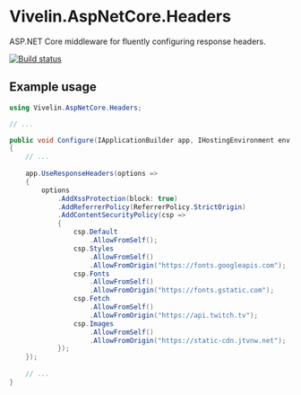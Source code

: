 # Vivelin.AspNetCore.Headers
ASP.NET Core middleware for fluently configuring response headers.

[![Build status](https://ci.appveyor.com/api/projects/status/ivae1lr38p908ntr?svg=true)](https://ci.appveyor.com/project/Vivelin/aspnetcoreheaders)


## Example usage

```csharp
using Vivelin.AspNetCore.Headers;

// ...

public void Configure(IApplicationBuilder app, IHostingEnvironment env, ILoggerFactory loggerFactory)
{
    // ...
    
    app.UseResponseHeaders(options =>
    {
        options
            .AddXssProtection(block: true)
            .AddReferrerPolicy(ReferrerPolicy.StrictOrigin)
            .AddContentSecurityPolicy(csp =>
            {
                csp.Default
                    .AllowFromSelf();
                csp.Styles
                    .AllowFromSelf()
                    .AllowFromOrigin("https://fonts.googleapis.com");
                csp.Fonts
                    .AllowFromSelf()
                    .AllowFromOrigin("https://fonts.gstatic.com");
                csp.Fetch
                    .AllowFromSelf()
                    .AllowFromOrigin("https://api.twitch.tv");
                csp.Images
                    .AllowFromSelf()
                    .AllowFromOrigin("https://static-cdn.jtvnw.net");
            });
    });
    
    // ...
}
```
